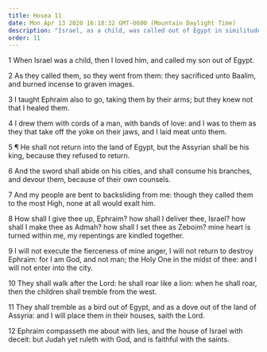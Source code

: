 ```yaml
---
title: Hosea 11
date: Mon Apr 13 2020 16:18:32 GMT-0600 (Mountain Daylight Time)
description: "Israel, as a child, was called out of Egypt in similitude of our Lord, as a child, coming out of Egypt—But Ephraim turns away from the Lord."
order: 11
---
```


1 When Israel was a child, then I loved him, and called my son out of Egypt.

2 As they called them, so they went from them: they sacrificed unto Baalim, and burned incense to graven images.

3 I taught Ephraim also to go, taking them by their arms; but they knew not that I healed them.

4 I drew them with cords of a man, with bands of love: and I was to them as they that take off the yoke on their jaws, and I laid meat unto them.

5 ¶ He shall not return into the land of Egypt, but the Assyrian shall be his king, because they refused to return.

6 And the sword shall abide on his cities, and shall consume his branches, and devour them, because of their own counsels.

7 And my people are bent to backsliding from me: though they called them to the most High, none at all would exalt him.

8 How shall I give thee up, Ephraim? how shall I deliver thee, Israel? how shall I make thee as Admah? how shall I set thee as Zeboim? mine heart is turned within me, my repentings are kindled together.

9 I will not execute the fierceness of mine anger, I will not return to destroy Ephraim: for I am God, and not man; the Holy One in the midst of thee: and I will not enter into the city.

10 They shall walk after the Lord: he shall roar like a lion: when he shall roar, then the children shall tremble from the west.

11 They shall tremble as a bird out of Egypt, and as a dove out of the land of Assyria: and I will place them in their houses, saith the Lord.

12 Ephraim compasseth me about with lies, and the house of Israel with deceit: but Judah yet ruleth with God, and is faithful with the saints.
